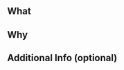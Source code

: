 ## What
<!--What was done in this pull request? How will things change?-->

## Why
<!--Why was this done? What was the goal?-->

## Additional Info (optional)
